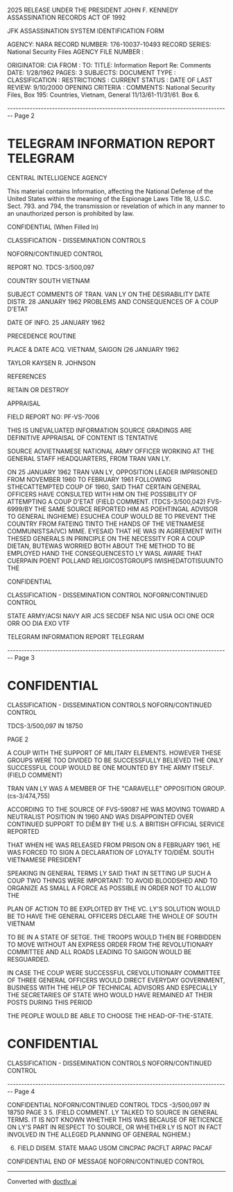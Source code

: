2025 RELEASE UNDER THE PRESIDENT JOHN F. KENNEDY ASSASSINATION RECORDS ACT OF 1992

JFK ASSASSINATION SYSTEM
IDENTIFICATION FORM

AGENCY: NARA
RECORD NUMBER: 176-10037-10493
RECORD SERIES: National Security Files
AGENCY FILE NUMBER :

ORIGINATOR: CIA
FROM :
TO:
TITLE: Information Report Re: Comments
DATE: 1/28/1962
PAGES: 3
SUBJECTS:
DOCUMENT TYPE :
CLASSIFICATION :
RESTRICTIONS :
CURRENT STATUS :
DATE OF LAST REVIEW: 9/10/2000
OPENING CRITERIA :
COMMENTS: National Security Files, Box 195: Countries, Vietnam, General
11/13/61-11/31/61. Box 6.


-------------------------------------------------------------------------------- Page 2

# TELEGRAM INFORMATION REPORT TELEGRAM

CENTRAL INTELLIGENCE AGENCY

This material contains Information, affecting the National Defense of the United States within the meaning of the Espionage Laws Title 18, U.S.C. Sect. 793. and 794, the transmission or revelation of which in any manner to an unauthorized person is prohibited by law.

CONFIDENTIAL
(When Filled In)

CLASSIFICATION - DISSEMINATION CONTROLS

NOFORN/CONTINUED CONTROL

REPORT NO. TDCS-3/500,097

COUNTRY SOUTH VIETNAM

SUBJECT COMMENTS OF TRAN. VAN LY ON THE DESIRABILITY DATE DISTR. 28 JANUARY 1962
PROBLEMS AND CONSEQUENCES OF A COUP D'ETAT

DATE OF
INFO. 25 JANUARY 1962

PRECEDENCE ROUTINE

PLACE &
DATE ACQ. VIETNAM, SAIGON (26 JANUARY 1962

TAYLOR
KAYSEN
R. JOHNSON

REFERENCES

RETAIN OR DESTROY

APPRAISAL

FIELD REPORT NO: PF-VS-7006

THIS IS UNEVALUATED INFORMATION SOURCE GRADINGS ARE DEFINITIVE APPRAISAL OF CONTENT IS TENTATIVE

SOURCE AOVIETNAMESE NATIONAL ARMY OFFICER WORKING AT THE GENERAL STAFF HEADQUARTERS, FROM TRAN VAN LY.

ON 25 JANUARY 1962 TRAN VAN LY, OPPOSITION LEADER IMPRISONED FROM NOVEMBER 1960 TO FEBRUARY 1961 FOLLOWING STHECATTEMPTED COUP OF 1960, SAID THAT CERTAIN GENERAL OFFICERS HAVE CONSULTED WITH HIM ON THE POSSIBILITY OF ATTEMPTING A COUP D'ETAT (FIELD COMMENT. (TDCS-3/500,042) FVS-6999/BY THE SAME SOURCE REPORTED HIM AS POEHTINGAL ADVISOR TO GENERAL INGHIEME) ESUCHEA COUP WOULD BE TO PREVENT THE COUNTRY FROM FATEING TINTO THE HANDS OF THE VIETNAMESE COMMUNISTSA(VC) MIME. EYESAID THAT HE WAS IN AGREEMENT WITH THESED GENERALS IN PRINCIPLE ON THE NECESSITY FOR A COUP DIETAN, BUTEWAS WORRIED BOTH ABOUT THE METHOD TO BE EMPLOYED HAND THE CONSEQUENCESTO LY WASL AWARE THAT CUERPAIN POENT POLLAND RELIGICOSTGROUPS IWISHEDATOTISUUNTO THE

CONFIDENTIAL

CLASSIFICATION - DISSEMINATION CONTROL
NOFORN/CONTINUED CONTROL

STATE ARMY/ACSI NAVY AIR JCS SECDEF NSA NIC USIA OCI ONE OCR ORR OO DIA EXO
VTF

TELEGRAM INFORMATION REPORT TELEGRAM


-------------------------------------------------------------------------------- Page 3

# CONFIDENTIAL

CLASSIFICATION - DISSEMINATION CONTROLS NOFORN/CONTINUED CONTROL

TDCS-3/500,097 IN 18750

PAGE 2

A COUP WITH THE SUPPORT OF MILITARY ELEMENTS. HOWEVER THESE GROUPS WERE TOO DIVIDED TO BE SUCCESSFULLY BELIEVED THE ONLY SUCCESSFUL COUP WOULD BE ONE MOUNTED BY THE ARMY ITSELF. (FIELD COMMENT)

TRAN VAN LY WAS A MEMBER OF THE "CARAVELLE" OPPOSITION GROUP. (cs-3/474,755)

ACCORDING TO THE SOURCE OF FVS-59087 HE WAS MOVING TOWARD A NEUTRALIST POSITION IN 1960 AND WAS DISAPPOINTED OVER CONTINUED SUPPORT TO DIÊM BY THE U.S. A BRITISH OFFICIAL SERVICE REPORTED

THAT WHEN HE WAS RELEASED FROM PRISON ON 8 FEBRUARY 1961, HE WAS FORCED TO SIGN A DECLARATION OF LOYALTY TO/DIÊM. SOUTH VIETNAMESE PRESIDENT

SPEAKING IN GENERAL TERMS LY SAID THAT IN SETTING UP SUCH A COUP TWO THINGS WERE IMPORTANT: TO AVOID BLOODSHED AND TO ORGANIZE AS SMALL A FORCE AS POSSIBLE IN ORDER NOT TO ALLOW THE

PLAN OF ACTION TO BE EXPLOITED BY THE VC. LY'S SOLUTION WOULD BE TO HAVE THE GENERAL OFFICERS DECLARE THE WHOLE OF SOUTH VIETNAM

TO BE IN A STATE OF SETGE. THE TROOPS WOULD THEN BE FORBIDDEN TO MOVE WITHOUT AN EXPRESS ORDER FROM THE REVOLUTIONARY COMMITTEE AND ALL ROADS LEADING TO SAIGON WOULD BE RESGUARDED.

IN CASE THE COUP WERE SUCCESSFUL CREVOLUTIONARY COMMITTEE OF THREE GENERAL OFFICERS WOULD DIRECT EVERYDAY GOVERNMENT, BUSINESS WITH THE HELP OF TECHNICAL ADVISORS AND ESPECIALLY THE SECRETARIES OF STATE WHO WOULD HAVE REMAINED AT THEIR POSTS DURING THIS PERIOD

THE PEOPLE WOULD BE ABLE TO CHOOSE THE HEAD-OF-THE-STATE.

# CONFIDENTIAL

CLASSIFICATION - DISSEMINATION CONTROLS NOFORN/CONTINUED CONTROL


-------------------------------------------------------------------------------- Page 4

CONFIDENTIAL
NOFORN/CONTINUED CONTROL                                        TDCS -3/500,097                                           IN 18750
PAGE 3
5. (FIELD COMMENT. LY TALKED TO SOURCE IN GENERAL TERMS. IT IS NOT KNOWN WHETHER THIS WAS BECAUSE OF RETICENCE ON LY'S PART IN RESPECT TO SOURCE, OR WHETHER LY IS NOT IN FACT INVOLVED IN THE ALLEGED PLANNING OF GENERAL NGHIEM.)

6. FIELD DISEM. STATE MAAG USOM CINCPAC PACFLT ARPAC PACAF

CONFIDENTIAL                                                     END OF MESSAGE                                                 NOFORN/CONTINUED CONTROL


---
Converted with [doctly.ai](https://doctly.ai)